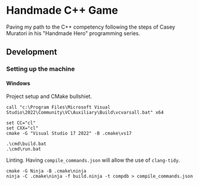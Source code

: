 # Handmade C++ Game

Paving my path to the C++ competency following the steps of Casey Muratori in his "Handmade Hero" programming series.

## Development

### Setting up the machine


#### Windows

Project setup and CMake bullshiet.

```
call "c:\Program Files\Microsoft Visual Studio\2022\Community\VC\Auxiliary\Build\vcvarsall.bat" x64

set CC="cl"
set CXX="cl"
cmake -G "Visual Studio 17 2022" -B .cmake\vs17

.\cmd\build.bat
.\cmd\run.bat
```

Linting. Having `compile_commands.json` will allow the use of `clang-tidy`.

```
cmake -G Ninja -B .cmake\ninja
ninja -C .cmake\ninja -f build.ninja -t compdb > compile_commands.json
```
